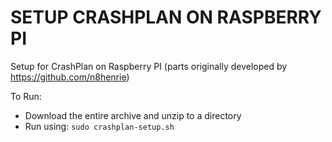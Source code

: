 # SETUP CRASHPLAN ON RASPBERRY PI
Setup for CrashPlan on Raspberry PI (parts originally developed by https://github.com/n8henrie)

To Run:
- Download the entire archive and unzip to a directory
- Run using: `sudo crashplan-setup.sh`

